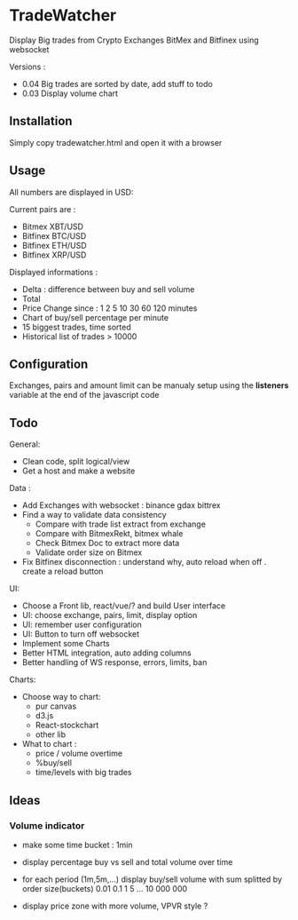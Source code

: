  
# TradeWatcher
 
Display Big trades from Crypto Exchanges BitMex and Bitfinex using websocket
         

Versions : 
- 0.04  Big trades are sorted by date, add stuff to todo
- 0.03  Display volume chart


## Installation

Simply copy tradewatcher.html and open it with a browser

## Usage

All numbers are displayed in USD:

Current pairs are : 
  - Bitmex XBT/USD
  - Bitfinex BTC/USD
  - Bitfinex ETH/USD
  - Bitfinex XRP/USD

Displayed informations : 
- Delta : difference between buy and sell volume
- Total 
- Price Change since : 1 2 5 10 30 60 120 minutes
- Chart of buy/sell percentage per minute
- 15 biggest trades, time sorted
- Historical list of trades > 10000

## Configuration

Exchanges, pairs and amount limit can be manualy setup using the **listeners** variable at the end of the javascript code



## Todo
  
General:
- Clean code, split logical/view
- Get a host and make a website  

Data : 
- Add Exchanges with websocket : binance gdax bittrex
- Find a way to validate data consistency
    - Compare with trade list extract from exchange
    - Compare with BitmexRekt, bitmex whale
    - Check Bitmex Doc to extract more data
    - Validate order size on Bitmex
- Fix Bitfinex disconnection : understand why, auto reload when off . create a reload button

UI:
- Choose a Front lib, react/vue/? and build User interface
- UI: choose exchange, pairs, limit, display option
- UI: remember user configuration
- UI: Button to turn off websocket
- Implement some Charts
- Better HTML integration, auto adding columns
- Better handling of WS response, errors, limits, ban

Charts:
- Choose way to chart:
    - pur canvas
    - d3.js
    - React-stockchart 
    - other lib
- What to chart :
    - price / volume overtime   
    - %buy/sell
    - time/levels with big trades
    
## Ideas


### Volume indicator

- make some time bucket : 1min
- display percentage buy vs sell and total volume over time
- for each period (1m,5m,...) display buy/sell volume with sum splitted by order size(buckets) 0.01 0.1 1 5 ... 10 000 000

- display price zone with more volume, VPVR style ?